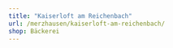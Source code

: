 ```yaml
---
title: "Kaiserloft am Reichenbach"
url: /merzhausen/kaiserloft-am-reichenbach/
shop: Bäckerei
---
```

